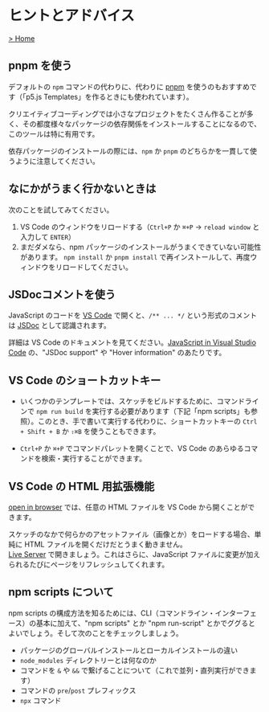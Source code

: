 # ヒントとアドバイス

[> Home](./)

## pnpm を使う

デフォルトの `npm` コマンドの代わりに、代わりに [pnpm](https://pnpm.js.org/) を使うのもおすすめです（「p5.js Templates」を作るときにも使われています）。

クリエイティブコーディングでは小さなプロジェクトをたくさん作ることが多く、その都度様々なパッケージの依存関係をインストールすることになるので、このツールは特に有用です。

依存パッケージのインストールの際には、`npm` か `pnpm` のどちらかを一貫して使うように注意してください。

## なにかがうまく行かないときは

次のことを試してみてください。

1. VS Code のウィンドウをリロードする（`Ctrl+P` か `⌘+P` → `reload window` と入力して `ENTER`）
2. まだダメなら、npm パッケージのインストールがうまくできていない可能性があります。
`npm install` か `pnpm install` で再インストールして、再度ウィンドウをリロードしてください。

## JSDocコメントを使う

JavaScript のコードを [VS Code](https://code.visualstudio.com/) で開くと、`/** ... */` という形式のコメントは [JSDoc](https://jsdoc.app/) として認識されます。

詳細は VS Code のドキュメントを見てください。[JavaScript in Visual Studio Code](https://code.visualstudio.com/docs/languages/javascript) の、"JSDoc support" や "Hover information" のあたりです。

## VS Code のショートカットキー

- いくつかのテンプレートでは、スケッチをビルドするために、コマンドラインで `npm run build` を実行する必要があります（下記「npm scripts」も参照）。このとき、手で書いて実行する代わりに、ショートカットキーの `Ctrl + Shift + B` か `⇧⌘B` を使うこともできます。

- `Ctrl+P` か `⌘+P` でコマンドパレットを開くことで、VS Code のあらゆるコマンドを検索・実行することができます。

## VS Code の HTML 用拡張機能

[open in browser](https://marketplace.visualstudio.com/items?itemName=techer.open-in-browser) では、任意の HTML ファイルを VS Code から開くことができます。

スケッチのなかで何らかのアセットファイル（画像とか）をロードする場合、単純に HTML ファイルを開くだけだとうまく動きません。  
[Live Server](https://marketplace.visualstudio.com/items?itemName=ritwickdey.LiveServer) で開きましょう。これはさらに、JavaScript ファイルに変更が加えられるたびにページをリフレッシュしてくれます。

## npm scripts について

npm scripts の構成方法を知るためには、CLI（コマンドライン・インターフェース）の基本に加えて、"npm scripts" とか "npm run-script" とかでググるとよいでしょう。そして次のことをチェックしましょう。

- パッケージのグローバルインストールとローカルインストールの違い
- `node_modules` ディレクトリーとは何なのか
- コマンドを `&` や `&&` で繋げることについて（これで並列・直列実行ができます）
- コマンドの `pre`/`post` プレフィックス
- `npx` コマンド
